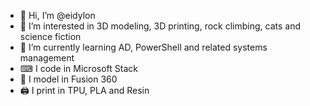 - 👋 Hi, I’m @eidylon
- 👀 I’m interested in 3D modeling, 3D printing, rock climbing, cats and science fiction
- 🌱 I’m currently learning AD, PowerShell and related systems management
- ⌨ I code in Microsoft Stack
- 🗿 I model in Fusion 360
- 🖨 I print in TPU, PLA and Resin

<!---
> 💞️ I’m looking to collaborate on ...
> 📫 How to reach me ...
eidylon/eidylon is a ✨ special ✨ repository because its `README.md` (this file) appears on your GitHub profile.
You can click the Preview link to take a look at your changes.
--->
